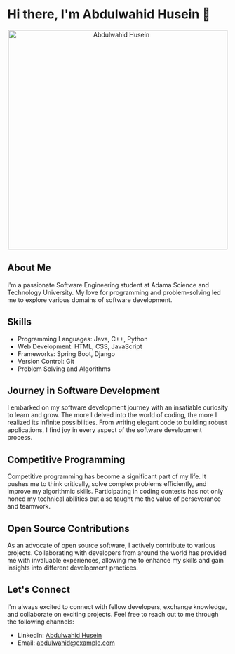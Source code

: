 # Hi there, I'm Abdulwahid Husein 👋

<p align="center">
  <img src="https://your-image-url.com" alt="Abdulwahid Husein" width="500" height="500">
</p>

## About Me
I'm a passionate Software Engineering student at Adama Science and Technology University. My love for programming and problem-solving led me to explore various domains of software development.

## Skills
- Programming Languages: Java, C++, Python
- Web Development: HTML, CSS, JavaScript
- Frameworks: Spring Boot, Django
- Version Control: Git
- Problem Solving and Algorithms

## Journey in Software Development
I embarked on my software development journey with an insatiable curiosity to learn and grow. The more I delved into the world of coding, the more I realized its infinite possibilities. From writing elegant code to building robust applications, I find joy in every aspect of the software development process.

## Competitive Programming
Competitive programming has become a significant part of my life. It pushes me to think critically, solve complex problems efficiently, and improve my algorithmic skills. Participating in coding contests has not only honed my technical abilities but also taught me the value of perseverance and teamwork.

## Open Source Contributions
As an advocate of open source software, I actively contribute to various projects. Collaborating with developers from around the world has provided me with invaluable experiences, allowing me to enhance my skills and gain insights into different development practices.

## Let's Connect
I'm always excited to connect with fellow developers, exchange knowledge, and collaborate on exciting projects. Feel free to reach out to me through the following channels:

- LinkedIn: [Abdulwahid Husein](https://www.linkedin.com/in/abdulwahidhusein)
- Email: abdulwahid@example.com

<!-- Add any other sections you'd like to include -->
